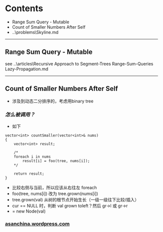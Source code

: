 # Contents
- Range Sum Query - Mutable
- Count of Smaller Numbers After Self
- ..\problems\Skyline.md

---
## <b>Range Sum Query - Mutable</b>
see ..\articles\Recursive Approach to Segment-Trees Range-Sum-Queries Lazy-Propagation.md

---
## <b>Count of Smaller Numbers After Self</b>
 - 涉及到动态二分排序的，考虑用binary tree

### <i>怎么被调用？</i>
 - 如下
```
vector<int> countSmaller(vector<int>& nums)
{
    vector<int> result;
    
    /*
    foreach i in nums
        result[i] = foo(tree, nums[i]);
    */
    
    return result;
}
```
 - 比较右侧与当前，所以应该从右往左 foreach
 - foo(tree, nums[i]) 改为 tree.grown(nums[i])
 - tree.grown(val) 从树的根节点开始生长（一级一级往下比较/插入）
 - cur == NULL 时，判断 val grown toleft？然后 gr->l 或 gr->r
 - = new Node(val)

### [asanchina.wordpress.com](https://asanchina.wordpress.com/2015/12/24/315-count-of-smaller-numbers-after-self/)
